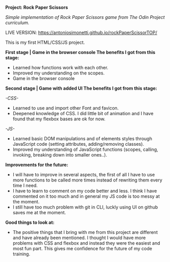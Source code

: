 **Project: Rock Paper Scissors**

*Simple implementation of Rock Paper Scissors game from The Odin Project curriculum.*

LIVE VERSION: https://antoniosimonetti.github.io/rockPaperScissorTOP/

This is my first HTML/CSS/JS project. 

**First stage | Game in the browser console
The benefits I got from this stage:**

- Learned how functions work with each other.
- Improved my understanding on the scopes.
- Game in the browser console

**Second stage | Game with added UI
The benefits I got from this stage:**

*-CSS-*

- Learned to use and import other Font and favicon.
- Deepened knowledge of CSS. I did little bit  of animation and I have found that my flexbox bases are ok for now.

*-JS-*

- Learned basic DOM manipulations and of elements styles through JavaScript code (setting attributes, adding/removing classes).
- Improved my understanding of JavaScript functions (scopes, calling, invoking, breaking down into smaller ones..).

**Improvements for the future:** 

- I will have to improve in several aspects, the first of all I have to use more functions to be called more times instead of rewriting them every time I need. 
- I have to learn to comment on my code better and less. I think I have commented on it too much and in general my JS code is too messy at the moment.
- I still have too much problem with git in CLI, luckly using UI on github saves me at the moment.

**Good things to look at:**

- The positive things that I bring with me from this project are different and have already been mentioned.
I thought I would have more problems with CSS and flexbox and instead they were the easiest and most fun part. 
This gives me confidence for the future of my code training.
